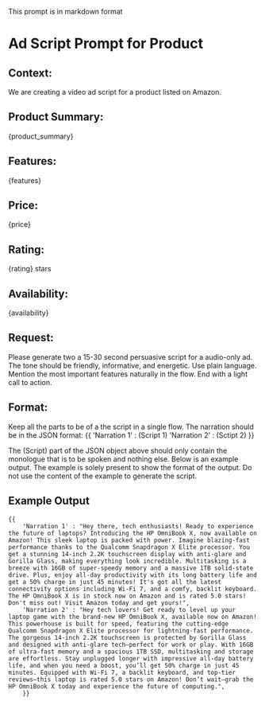 This prompt is in markdown format

# Ad Script Prompt for Product
## Context:
We are creating a video ad script for a product listed on Amazon.

## Product Summary:
{product_summary}

## Features:
{features}

## Price:
{price}

## Rating:
{rating} stars

## Availability:
{availability}

## Request:
Please generate two a 15-30 second persuasive script for a audio-only ad. The tone should be friendly, informative, and energetic. Use plain language. Mention the most important features naturally in the flow. End with a light call to action.

## Format:
Keep all the parts to be of a the script in a single flow. The narration should be in the JSON format:
    {{
        'Narration 1' : (Script 1) 
        'Narration 2' : (Sctipt 2) 
    }}

The (Script) part of the JSON object above should only contain the monologue that is to be spoken and nothing else. Below is an example output. The example is solely present to show the format of the output. Do not use the content of the example to generate the script.  

## Example Output
    {{
        'Narration 1' : "Hey there, tech enthusiasts! Ready to experience the future of laptops? Introducing the HP OmniBook X, now available on Amazon! This sleek laptop is packed with power. Imagine blazing-fast performance thanks to the Qualcomm Snapdragon X Elite processor. You get a stunning 14-inch 2.2K touchscreen display with anti-glare and Gorilla Glass, making everything look incredible. Multitasking is a breeze with 16GB of super-speedy memory and a massive 1TB solid-state drive. Plus, enjoy all-day productivity with its long battery life and get a 50% charge in just 45 minutes! It's got all the latest connectivity options including Wi-Fi 7, and a comfy, backlit keyboard. The HP OmniBook X is in stock now on Amazon and is rated 5.0 stars! Don't miss out! Visit Amazon today and get yours!",
        'Narration 2' : "Hey tech lovers! Get ready to level up your laptop game with the brand-new HP OmniBook X, available now on Amazon! This powerhouse is built for speed, featuring the cutting-edge Qualcomm Snapdragon X Elite processor for lightning-fast performance. The gorgeous 14-inch 2.2K touchscreen is protected by Gorilla Glass and designed with anti-glare tech—perfect for work or play. With 16GB of ultra-fast memory and a spacious 1TB SSD, multitasking and storage are effortless. Stay unplugged longer with impressive all-day battery life, and when you need a boost, you’ll get 50% charge in just 45 minutes. Equipped with Wi-Fi 7, a backlit keyboard, and top-tier reviews—this laptop is rated 5.0 stars on Amazon! Don’t wait—grab the HP OmniBook X today and experience the future of computing.",
        }}